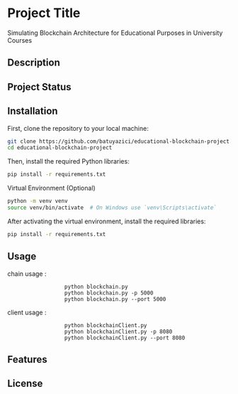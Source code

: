 # Project Title
Simulating Blockchain Architecture for Educational Purposes in University Courses

## Description

## Project Status

## Installation
First, clone the repository to your local machine:
```bash
git clone https://github.com/batuyazici/educational-blockchain-project.git
cd educational-blockchain-project
```
Then, install the required Python libraries:
```bash 
pip install -r requirements.txt
```
Virtual Environment (Optional)
```bash
python -m venv venv
source venv/bin/activate  # On Windows use `venv\Scripts\activate`
```
After activating the virtual environment, install the required libraries:
```bash
pip install -r requirements.txt
```
## Usage
chain usage     : 
```
                  python blockchain.py
                  python blockchain.py -p 5000
                  python blockchain.py --port 5000
```
client usage    :
```
                  python blockchainClient.py
                  python blockchainClient.py -p 8080
                  python blockchainClient.py --port 8080
```
## Features




## License

